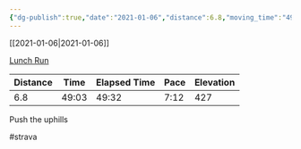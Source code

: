 ```yaml
---
{"dg-publish":true,"date":"2021-01-06","distance":6.8,"moving_time":"49:03","elapsed_time":"49:32","pace":"7:12","total_elevation_gain":427,"url":"https://www.strava.com/activities/4579045813","permalink":"/01-personal/strava/2021-01-06-lunch-run/","dgPassFrontmatter":true}
---
```



[[2021-01-06\|2021-01-06]]

[Lunch Run](https://www.strava.com/activities/4579045813)

| Distance | Time  | Elapsed Time | Pace | Elevation |
| -------- | ----- | ------------ | ---- | --------- |
| 6.8      | 49:03 | 49:32        | 7:12 | 427       |


Push the uphills

#strava
